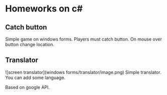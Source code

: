 # Homeworks on c#

## Catch button
Simple game on windows forms. Players must catch button. On mouse over button change location. 

## Translator
![screen translator](windows forms/translator/image.png)
Simple translator. You can add some language. 

Based on google API.
